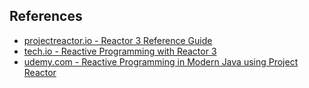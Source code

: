 ## References

* [projectreactor.io - Reactor 3 Reference Guide](https://projectreactor.io/docs/core/release/reference/)
* [tech.io - Reactive Programming with Reactor 3](https://tech.io/playgrounds/929/reactive-programming-with-reactor-3/)
* [udemy.com - Reactive Programming in Modern Java using Project Reactor](https://www.udemy.com/course/reactive-programming-in-modern-java-using-project-reactor/)